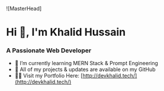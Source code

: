 ![MasterHead]
<h1 >Hi 👋, I'm Khalid Hussain</h1>
<h3 >A Passionate Web Developer</h3>

- 🌱 I’m currently learning MERN Stack & Prompt  Engineering 
- 🔸 All of my projects & updates are available on my GitHub
- 👨‍💻 Visit my Portfolio Here: [http://devkhalid.tech/](http://devkhalid.tech/)








